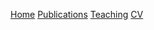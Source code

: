 <a href="./Home/">Home</a>
<a href="./Publications">Publications</a>
<a href="./Teaching">Teaching</a>
<a href="./CV/">CV</a>

<p><script src="https://bibbase.org/show?bib=https%3A%2F%2Fwww.dropbox.com%2Fs%2Fiokvuqwfkz4qtcn%2FPublications.bib%3Fdl%3D1&amp;jsonp=1"></script></p>
